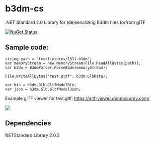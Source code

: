 # b3dm-cs

.NET Standard 2.0 Library for (de)serializing B3dm files to/from glTF

[![NuGet Status](http://img.shields.io/nuget/v/b3dm-tile.svg?style=flat)](https://www.nuget.org/packages/b3dm-tile/)

## Sample code:

```
string path = "testfixtures/1311.b3dm";
var memoryStream = new MemoryStream(File.ReadAllBytes(path));
var b3dm = B3dmParser.ParseB3dm(memoryStream);

File.WriteAllBytes("test.gltf", b3dm.GlbData);

var bin = b3dm.Glb.GltfModelBin;
var json = b3dm.Glb.GltfModelJson;
```

Example glTF viewer for test.gltf: https://gltf-viewer.donmccurdy.com/

<img src="test.gltf"/>


## Dependencies

NETStandard.Library 2.0.3
